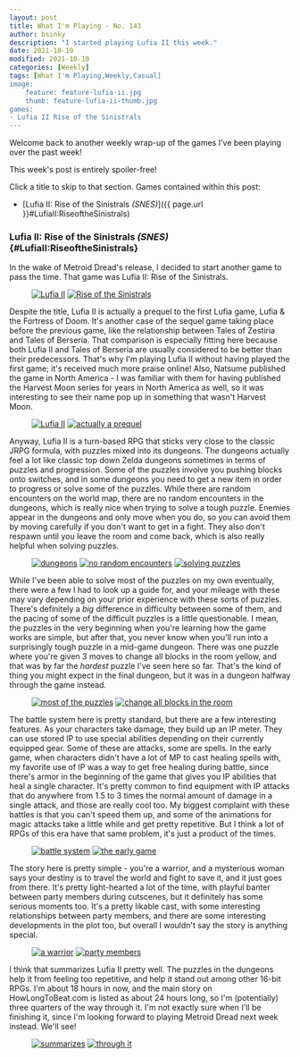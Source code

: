 ```yaml
---
layout: post
title: What I'm Playing - No. 143
author: bsinky
description: "I started playing Lufia II this week."
date: 2021-10-10
modified: 2021-10-10
categories: [Weekly]
tags: [What I'm Playing,Weekly,Casual]
image:
    feature: feature-lufia-ii.jpg
    thumb: feature-lufia-ii-thumb.jpg
games:
- Lufia II Rise of the Sinistrals
---
```


Welcome back to another weekly wrap-up of the games I've been playing over the
past week!

This week's post is entirely spoiler-free!

Click a title to skip to that section. Games contained within this post:

 - [Lufia II: Rise of the Sinistrals *(SNES)*]({{ page.url }}#LufiaII:RiseoftheSinistrals)

<!--more-->

### Lufia II: Rise of the Sinistrals *(SNES)*    {#LufiaII:RiseoftheSinistrals}

In the wake of Metroid Dread's release, I decided to start another game to pass
the time. That game was Lufia II: Rise of the Sinistrals.

<figure class="half">
    <a href="https://i.imgur.com/p9dP00M.png"><img src="https://i.imgur.com/p9dP00Mm.png" alt="Lufia II"/></a>
    <a href="https://i.imgur.com/vVl2xZc.png"><img src="https://i.imgur.com/vVl2xZcm.png" alt="Rise of the Sinistrals"/></a>
</figure>

Despite the title, Lufia II is actually a prequel to the first Lufia game, Lufia
& the Fortress of Doom. It's another case of the sequel game taking place before
the previous game, like the relationship between Tales of Zestiria and Tales of
Berseria. That comparison is especially fitting here because both Lufia II and
Tales of Berseria are usually considered to be better than their predecessors.
That's why I'm playing Lufia II without having played the first game; it's
received much more praise online! Also, Natsume published the game in North
America - I was familiar with them for having published the Harvest Moon series
for years in North America as well, so it was interesting to see their name pop
up in something that wasn't Harvest Moon.

<figure class="half">
    <a href="https://i.imgur.com/FEy5L4K.png"><img src="https://i.imgur.com/FEy5L4Km.png" alt="Lufia II"/></a>
    <a href="https://i.imgur.com/Rv9GVkL.png"><img src="https://i.imgur.com/Rv9GVkLm.png" alt="actually a prequel"/></a>
</figure>

Anyway, Lufia II is a turn-based RPG that sticks very close to the classic JRPG
formula, with puzzles mixed into its dungeons. The dungeons actually feel a lot
like classic top down Zelda dungeons sometimes in terms of puzzles and
progression. Some of the puzzles involve you pushing blocks onto switches, and
in some dungeons you need to get a new item in order to progress or solve some
of the puzzles. While there are random encounters on the world map, there are no
random encounters in the dungeons, which is really nice when trying to solve a
tough puzzle. Enemies appear in the dungeons and only move when you do, so you
can avoid them by moving carefully if you don't want to get in a fight. They
also don't respawn until you leave the room and come back, which is also really
helpful when solving puzzles.

<figure class="third">
    <a href="https://i.imgur.com/7JfpfaS.png"><img src="https://i.imgur.com/7JfpfaSm.png" alt="dungeons"/></a>
    <a href="https://i.imgur.com/JSBYI1z.png"><img src="https://i.imgur.com/JSBYI1zm.png" alt="no random encounters"/></a>
    <a href="https://i.imgur.com/F3UFokB.png"><img src="https://i.imgur.com/F3UFokBm.png" alt="solving puzzles"/></a>
</figure>

While I've been able to solve most of the puzzles on my own eventually, there
were a few I had to look up a guide for, and your mileage with these may vary
depending on your prior experience with these sorts of puzzles. There's
definitely a *big* difference in difficulty between some of them, and the pacing
of some of the difficult puzzles is a little questionable. I mean, the puzzles
in the very beginning when you're learning how the game works are simple, but
after that, you never know when you'll run into a surprisingly tough puzzle in a
mid-game dungeon. There was one puzzle where you're given 3 moves to change all
blocks in the room yellow, and that was by far the *hardest* puzzle I've seen
here so far. That's the kind of thing you might expect in the final dungeon, but
it was in a dungeon halfway through the game instead.

<figure class="half">
    <a href="https://i.imgur.com/sh5zoMB.png"><img src="https://i.imgur.com/sh5zoMBm.png" alt="most of the puzzles"/></a>
    <a href="https://i.imgur.com/sJ4wi8T.png"><img src="https://i.imgur.com/sJ4wi8Tm.png" alt="change all blocks in the room"/></a>
</figure>

The battle system here is pretty standard, but there are a few interesting
features. As your characters take damage, they build up an IP meter. They can
use stored IP to use special abilities depending on their currently equipped
gear. Some of these are attacks, some are spells. In the early game, when
characters didn't have a lot of MP to cast healing spells with, my favorite use
of IP was a way to get free healing during battle, since there's armor in the
beginning of the game that gives you IP abilities that heal a single character.
It's pretty common to find equipment with IP attacks that do anywhere from 1.5
to 3 times the normal amount of damage in a single attack, and those are really
cool too. My biggest complaint with these battles is that you can't speed them
up, and some of the animations for magic attacks take a little while and get
pretty repetitive. But I think a lot of RPGs of this era have that same problem,
it's just a product of the times.

<figure class="half">
    <a href="https://i.imgur.com/b1ZOYdy.png"><img src="https://i.imgur.com/b1ZOYdym.png" alt="battle system"/></a>
    <a href="https://i.imgur.com/np0HzwF.png"><img src="https://i.imgur.com/np0HzwFm.png" alt="the early game"/></a>
</figure>

The story here is pretty simple - you're a warrior, and a mysterious woman says
your destiny is to travel the world and fight to save it, and it just goes from
there. It's pretty light-hearted a lot of the time, with playful banter between
party members during cutscenes, but it definitely has some serious moments too.
It's a pretty likable cast, with some interesting relationships between party
members, and there are some interesting developments in the plot too, but
overall I wouldn't say the story is anything special.

<figure class="half">
    <a href="https://i.imgur.com/MwiTWET.png"><img src="https://i.imgur.com/MwiTWETm.png" alt="a warrior"/></a>
    <a href="https://i.imgur.com/DDUFpZn.png"><img src="https://i.imgur.com/DDUFpZnm.png" alt="party members"/></a>
</figure>

I think that summarizes Lufia II pretty well. The puzzles in the dungeons help
it from feeling too repetitive, and help it stand out among other 16-bit RPGs.
I'm about 18 hours in now, and the main story on HowLongToBeat.com is listed as
about 24 hours long, so I'm (potentially) three quarters of the way through it.
I'm not exactly sure when I'll be finishing it, since I'm looking forward to
playing Metroid Dread next week instead. We'll see!

<figure class="half">
    <a href="https://i.imgur.com/6NLQgGj.png"><img src="https://i.imgur.com/6NLQgGjm.png" alt="summarizes"/></a>
    <a href="https://i.imgur.com/qh9OZO9.png"><img src="https://i.imgur.com/qh9OZO9m.png" alt="through it"/></a>
</figure>


